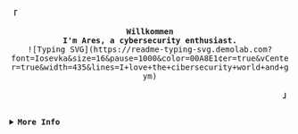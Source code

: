 <!-- Ares's GitHub Profile -->

<div align="justify">

  <!-- Profile -->
  <p align="left">
    <strong><samp>「</samp></strong>
  </p>
  <p align="center">
    <samp>
      <b>
        Willkommen
        <br />
        I'm Ares, a cybersecurity enthusiast.
      </b>
      <br />
      ![Typing SVG](https://readme-typing-svg.demolab.com?font=Iosevka&size=16&pause=1000&color=00A8E1&center=true&vCenter=true&width=435&lines=I+love+the+cibersecurity+world+and+gym)
      <br />
    </samp>
  </p>
  <p align="right">
    <strong><samp>」</samp></strong>
  </p>
  <br />
  
  <details>
    <summary>
      <samp><b>More Info</b></samp>
    </summary>
    <h2></h2>
    <br />
    
    <!-- Info -->
    <p align="center">
      <samp
        >[ <a href="#--------">about me</a> .
        <a href="#--------">projects</a> .
        <a href="mailto:ares@example.com">contact</a> .
        <a href="#--------">sponsor</a>
        ]</samp
      >
    </p>
    <h2></h2>
    <br />

    <!-- Github Trophy -->
    <div align="center">
      <table>
        <tr>
          <td>
            <a href="#--------">
              ![GitHub Trophy](https://github-trophies.vercel.app/?username=Ares5468656f73&rank=SECRET,SSS,SS,S,AAA,AA,A&row=2&column=3&margin-w=15&margin-h=15&no-frame=true&theme=blue)
            </a>
          </td>
        </tr>
      </table>
    </div>

    <!-- Github Stats -->
    <div align="center">
      <table>
        <tr>
          <td>
            <a href="#--------">
              ![GitHub Stats](https://github-readme-stats.vercel.app/api?username=Ares5468656f73&count_private=true&show_icons=true&include_all_commits=true&line_height=21&hide_border=true&theme=blue)
            </a>
          </td>
          <td>
            <a href="#--------">
              ![Top Language](https://github-readme-stats.vercel.app/api/top-langs/?username=Ares5468656f73&layout=compact&line_height=21&hide_border=true&theme=blue)
            </a>
          </td>
        </tr>
      </table>
    </div>
  </details>
</div>
